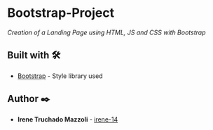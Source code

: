# Bootstrap-Project

_Creation of a Landing Page using HTML, JS and CSS with Bootstrap_

## Built with 🛠️

* [Bootstrap](https://getbootstrap.com/) - Style library used

## Author ✒️

* **Irene Truchado Mazzoli** - [irene-14](https://github.com/irene-14)
